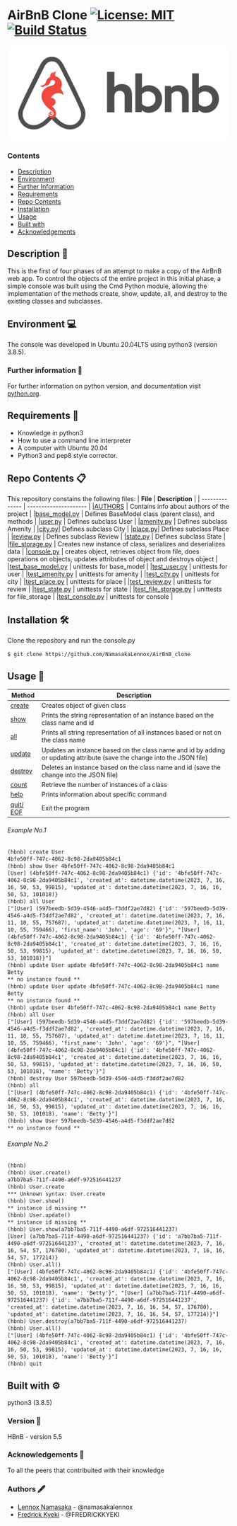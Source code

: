 # AirBnB Clone [![License: MIT](https://img.shields.io/badge/License-MIT-yellow.svg)](https://github.com/NamasakaLennox/AirBnB_clone/blob/master/LICENSE) [![Build Status](https://travis-ci.org/luischaparroc/AirBnB_clone.svg?branch=master)](https://github.com/NamasakaLennox/AirBnB_clone)

![HBnB Logo](./images/hbnblogo.png)

### Contents

- [Description](#Description)
- [Environment](#Environment)
- [Further Information](#Furtherinformation)
- [Requirements](#Requirements)
- [Repo Contents](#FileContents)
- [Installation](#Installation)
- [Usage](#Usage)
- [Built with](#Built-with)
- [Acknowledgements](#Acknowledgements)



## Description :page_facing_up:
This is the first of four phases of an attempt to make a copy of the AirBnB web app. To control the objects of the entire project in this initial phase, a simple console was built using the Cmd Python module, allowing the implementation of the methods create, show, update, all, and destroy to the existing classes and subclasses.

## Environment :computer:
The console was developed in Ubuntu 20.04LTS using python3 (version 3.8.5).

### Further information :bookmark_tabs:
For further information on python version, and documentation visit [python.org](https://www.python.org/).


## Requirements :memo:
- Knowledge in python3
- How to use a command line interpreter
- A computer with Ubuntu 20.04
- Python3 and pep8 style corrector.

## Repo Contents :clipboard:
This repository constains the following files:
|   **File**   |   **Description**   |
| -------------- | --------------------- |
|[AUTHORS](./AUTHORS) | Contains info about authors of the project |
|[base_model.py](./models/base_model.py) | Defines BaseModel class (parent class), and methods |
|[user.py](./models/user.py) | Defines subclass User |
|[amenity.py](./models/amenity.py) | Defines subclass Amenity |
|[city.py](./models/city.py)| Defines subclass City |
|[place.py](./models/place.py)| Defines subclass Place |
|[review.py](./models/review.py) | Defines subclass Review |
|[state.py](./models/state.py) | Defines subclass State |
|[file_storage.py](./models/engine/file_storage.py) | Creates new instance of class, serializes and deserializes data |
|[console.py](./console.py) | creates object, retrieves object from file, does operations on objects, updates attributes of object and destroys object |
|[test_base_model.py](./tests/test_models/test_base_model.py) | unittests for base_model |
|[test_user.py](./tests/test_models/test_user.py) | unittests for user |
|[test_amenity.py](./tests/test_models/test_amenity.py) | unittests for amenity |
|[test_city.py](./tests/test_models/test_city.py) | unittests for city |
|[test_place.py](./tests/test_models/test_place.py) | unittests for place |
|[test_review.py](./tests/test_models/test_review.py) | unittests for review |
|[test_state.py](./tests/test_models/test_state.py) | unittests for state |
|[test_file_storage.py](./tests/test_models/test_engine/test_file_storage.py) | unittests for file_storage |
|[test_console.py](./tests/test_console.py) | unittests for console |


## Installation :hammer_and_wrench:
Clone the repository and run the console.py
```
$ git clone https://github.com/NamasakaLennox/AirBnB_clone
```

## Usage :wrench:

|   **Method**   |   **Description**   |
| -------------- | --------------------- |
|[create](./console.py) | Creates object of given class |
|[show](./console.py) | Prints the string representation of an instance based on the class name and id |
|[all](./console.py) | Prints all string representation of all instances based or not on the class name |
|[update](./console.py) | Updates an instance based on the class name and id by adding or updating attribute (save the change into the JSON file) |
|[destroy](./console.py)| Deletes an instance based on the class name and id (save the change into the JSON file) |
|[count](./console.py)| Retrieve the number of instances of a class |
|[help](./console.py)| Prints information about specific command |
|[quit/ EOF](./console.py)| Exit the program |

###### Example No.1

```
(hbnb) create User
4bfe50ff-747c-4062-8c98-2da9405b84c1
(hbnb) show User 4bfe50ff-747c-4062-8c98-2da9405b84c1
[User] (4bfe50ff-747c-4062-8c98-2da9405b84c1) {'id': '4bfe50ff-747c-4062-8c98-2da9405b84c1', 'created_at': datetime.datetime(2023, 7, 16, 16, 50, 53, 99815), 'updated_at': datetime.datetime(2023, 7, 16, 16, 50, 53, 101018)}
(hbnb) all User
["[User] (597beedb-5d39-4546-a4d5-f3ddf2ae7d82) {'id': '597beedb-5d39-4546-a4d5-f3ddf2ae7d82', 'created_at': datetime.datetime(2023, 7, 16, 11, 10, 55, 757687), 'updated_at': datetime.datetime(2023, 7, 16, 11, 10, 55, 759466), 'first_name': 'John', 'age': '69'}", "[User] (4bfe50ff-747c-4062-8c98-2da9405b84c1) {'id': '4bfe50ff-747c-4062-8c98-2da9405b84c1', 'created_at': datetime.datetime(2023, 7, 16, 16, 50, 53, 99815), 'updated_at': datetime.datetime(2023, 7, 16, 16, 50, 53, 101018)}"]
(hbnb) update User update 4bfe50ff-747c-4062-8c98-2da9405b84c1 name Betty
** no instance found **
(hbnb) update User update 4bfe50ff-747c-4062-8c98-2da9405b84c1 name Betty
** no instance found **
(hbnb) update User 4bfe50ff-747c-4062-8c98-2da9405b84c1 name Betty
(hbnb) all User
["[User] (597beedb-5d39-4546-a4d5-f3ddf2ae7d82) {'id': '597beedb-5d39-4546-a4d5-f3ddf2ae7d82', 'created_at': datetime.datetime(2023, 7, 16, 11, 10, 55, 757687), 'updated_at': datetime.datetime(2023, 7, 16, 11, 10, 55, 759466), 'first_name': 'John', 'age': '69'}", "[User] (4bfe50ff-747c-4062-8c98-2da9405b84c1) {'id': '4bfe50ff-747c-4062-8c98-2da9405b84c1', 'created_at': datetime.datetime(2023, 7, 16, 16, 50, 53, 99815), 'updated_at': datetime.datetime(2023, 7, 16, 16, 50, 53, 101018), 'name': 'Betty'}"]
(hbnb) destroy User 597beedb-5d39-4546-a4d5-f3ddf2ae7d82
(hbnb) all
["[User] (4bfe50ff-747c-4062-8c98-2da9405b84c1) {'id': '4bfe50ff-747c-4062-8c98-2da9405b84c1', 'created_at': datetime.datetime(2023, 7, 16, 16, 50, 53, 99815), 'updated_at': datetime.datetime(2023, 7, 16, 16, 50, 53, 101018), 'name': 'Betty'}"]
(hbnb) show User 597beedb-5d39-4546-a4d5-f3ddf2ae7d82
** no instance found **
```

###### Example No.2

```
(hbnb)
(hbnb) User.create()
a7bb7ba5-711f-4490-a6df-972516441237
(hbnb) User.create
*** Unknown syntax: User.create
(hbnb) User.show()
** instance id missing **
(hbnb) User.update()
** instance id missing **
(hbnb) User.show(a7bb7ba5-711f-4490-a6df-972516441237)
[User] (a7bb7ba5-711f-4490-a6df-972516441237) {'id': 'a7bb7ba5-711f-4490-a6df-972516441237', 'created_at': datetime.datetime(2023, 7, 16, 16, 54, 57, 176780), 'updated_at': datetime.datetime(2023, 7, 16, 16, 54, 57, 177214)}
(hbnb) User.all()
["[User] (4bfe50ff-747c-4062-8c98-2da9405b84c1) {'id': '4bfe50ff-747c-4062-8c98-2da9405b84c1', 'created_at': datetime.datetime(2023, 7, 16, 16, 50, 53, 99815), 'updated_at': datetime.datetime(2023, 7, 16, 16, 50, 53, 101018), 'name': 'Betty'}", "[User] (a7bb7ba5-711f-4490-a6df-972516441237) {'id': 'a7bb7ba5-711f-4490-a6df-972516441237', 'created_at': datetime.datetime(2023, 7, 16, 16, 54, 57, 176780), 'updated_at': datetime.datetime(2023, 7, 16, 16, 54, 57, 177214)}"]
(hbnb) User.destroy(a7bb7ba5-711f-4490-a6df-972516441237)
(hbnb) User.all()
["[User] (4bfe50ff-747c-4062-8c98-2da9405b84c1) {'id': '4bfe50ff-747c-4062-8c98-2da9405b84c1', 'created_at': datetime.datetime(2023, 7, 16, 16, 50, 53, 99815), 'updated_at': datetime.datetime(2023, 7, 16, 16, 50, 53, 101018), 'name': 'Betty'}"]
(hbnb) quit
```


## Built with :gear:
python3 (3.8.5)

### Version :pushpin:
HBnB - version 5.5

### Acknowledgements :raised_hands:
To all the peers that contribuited with their knowledge

### Authors :fountain_pen:
* [Lennox Namasaka](https://github.com/NamasakaLennox/) - @namasakalennox
* [Fredrick Kyeki](https://github.com/FREDRICKKYEKI) - @FREDRICKKYEKI